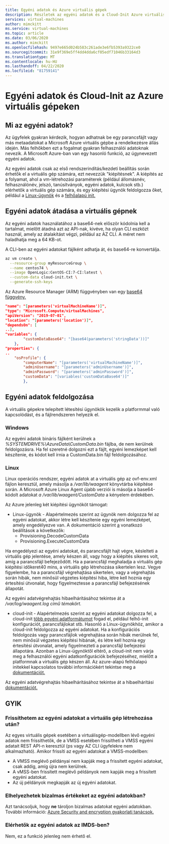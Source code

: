 ```yaml
---
title: Egyéni adatok és Azure virtuális gépek
description: Részletek az egyéni adatok és a Cloud-Init Azure virtuális gépeken való használatáról
services: virtual-machines
author: mimckitt
ms.service: virtual-machines
ms.topic: article
ms.date: 03/06/2020
ms.author: mimckitt
ms.openlocfilehash: 9497e665d024b583c261ade3e6fb5393a9322ce0
ms.sourcegitcommit: 31e9f369e5ff4dd4dda6cf05edf71046b33164d3
ms.translationtype: MT
ms.contentlocale: hu-HU
ms.lasthandoff: 04/22/2020
ms.locfileid: "81759141"
---
```

# <a name="custom-data-and-cloud-init-on-azure-virtual-machines"></a>Egyéni adatok és Cloud-Init az Azure virtuális gépeken

## <a name="what-is-custom-data"></a>Mi az egyéni adatok?

Az ügyfelek gyakran kérdezik, hogyan adhatnak be egy parancsfájlt vagy más metaadatokat a Microsoft Azure virtuális gépbe a rendelkezésre állás idején.  Más felhőkben ezt a fogalmat gyakran felhasználói adatoknak nevezik.  A Microsoft Azure-ban van egy hasonló funkció, az úgynevezett egyéni adatok. 

Az egyéni adatok csak az első rendszerindítás/kezdeti beállítás során érhetők el a virtuális gép számára, ezt nevezzük "kiépítésnek". A kiépítés az a folyamat, ahol a vm-létrehozási paraméterek (például állomásnév, felhasználónév, jelszó, tanúsítványok, egyéni adatok, kulcsok stb.) elérhetők a virtuális gép számára, és egy kiépítési ügynök feldolgozza őket, például a [Linux-ügynök](https://docs.microsoft.com/azure/virtual-machines/extensions/agent-linux) és a [felhőalapú init.](https://docs.microsoft.com/azure/virtual-machines/linux/using-cloud-init#troubleshooting-cloud-init) 


## <a name="passing-custom-data-to-the-vm"></a>Egyéni adatok átadása a virtuális gépnek
Az egyéni adatok használatához a base64-nek először kódolnia kell a tartalmat, mielőtt átadná azt az API-nak, kivéve, ha olyan CLI eszközt használ, amely az átalakítást végzi, például az AZ CLI. A méret nem haladhatja meg a 64 KB-ot.

A CLI-ben az egyéni adatokat fájlként adhatja át, és base64-re konvertálja.
```bash
az vm create \
  --resource-group myResourceGroup \
  --name centos74 \
  --image OpenLogic:CentOS-CI:7-CI:latest \
  --custom-data cloud-init.txt \
  --generate-ssh-keys
```

Az Azure Resource Manager (ARM) függvényben van egy [base64 függvény.](https://docs.microsoft.com/azure/azure-resource-manager/templates/template-functions-string#base64)

```json
"name": "[parameters('virtualMachineName')]",
"type": "Microsoft.Compute/virtualMachines",
"apiVersion": "2019-07-01",
"location": "[parameters('location')]",
"dependsOn": [
..],
"variables": {
        "customDataBase64": "[base64(parameters('stringData'))]"
    },
"properties": {
..
    "osProfile": {
        "computerName": "[parameters('virtualMachineName')]",
        "adminUsername": "[parameters('adminUsername')]",
        "adminPassword": "[parameters('adminPassword')]",
        "customData": "[variables('customDataBase64')]"
        },
```

## <a name="processing-custom-data"></a>Egyéni adatok feldolgozása
A virtuális gépekre telepített létesítési ügynökök kezelik a platformmal való kapcsolódást, és a fájlrendszeren helyezik el. 

### <a name="windows"></a>Windows
Az egyéni adatok bináris fájlként kerülnek a *%SYSTEMDRIVE%\AzureData\CustomData.bin* fájlba, de nem kerülnek feldolgozásra. Ha fel szeretné dolgozni ezt a fájlt, egyéni lemezképet kell készítenie, és kódot kell írnia a CustomData.bin fájl feldolgozásához.

### <a name="linux"></a>Linux  
Linux operációs rendszer, egyéni adatok at a virtuális gép az ovf-env.xml fájlon keresztül, amely másolja a */var/lib/waagent* könyvtárba kiépítése során.  A Microsoft Azure Linux Agent újabb verziói is másolja a base64-kódolt adatokat *a /var/lib/waagent/CustomData* a kényelem érdekében.

Az Azure jelenleg két kiépítési ügynököt támogat:
* Linux-ügynök - Alapértelmezés szerint az ügynök nem dolgozza fel az egyéni adatokat, akkor létre kell készítenie egy egyéni lemezképet, amely engedélyezve van. A dokumentáció szerint [a](https://github.com/Azure/WALinuxAgent#configuration) vonatkozó beállítások a következők:
    * Provisioning.DecodeCustomData
    * Provisioning.ExecuteCustomData

Ha engedélyezi az egyéni adatokat, és parancsfájlt hajt végre, késlelteti a virtuális gép jelentése, amely készen áll, vagy hogy a kiépítés sikeres volt, amíg a parancsfájl befejeződött. Ha a parancsfájl meghaladja a virtuális gép kiépítési időkeret40 mins, a virtuális gép létrehozása sikertelen lesz. Vegye figyelembe, ha a parancsfájl végrehajtása sikertelen, vagy a végrehajtás során hibák, nem minősül végzetes kiépítési hiba, létre kell hoznia egy értesítési útvonalat, hogy figyelmeztesse a parancsfájl befejezésének állapotát.

Az egyéni adatvégrehajtás hibaelhárításához tekintse át a */var/log/waagent.log című témakört.*

* cloud-init - Alapértelmezés szerint az egyéni adatokat dolgozza fel, a cloud-init [több egyéni adatformátumot](https://cloudinit.readthedocs.io/en/latest/topics/format.html) fogad el, például felhő-init konfigurációt, parancsfájlokat stb. Hasonló a Linux-ügynökhöz, amikor a cloud-init feldolgozza az egyéni adatokat. Ha a konfigurációs feldolgozás vagy parancsfájlok végrehajtása során hibák merülnek fel, nem minősül végzetes kiépítési hibának, és létre kell hoznia egy értesítési útvonalat, amely figyelmezteti a parancsfájl befejezési állapotára. Azonban a Linux-ügynöktől eltérő, a cloud-init nem várja meg a felhasználói egyéni adatkonfigurációk befejezéséhez, mielőtt a platformnak a virtuális gép készen áll. Az azure-alapú felhőalapú initekkel kapcsolatos további információkért tekintse meg a [dokumentációt.](https://docs.microsoft.com/azure/virtual-machines/linux/using-cloud-init)


Az egyéni adatvégrehajtás hibaelhárításához tekintse át a hibaelhárítási [dokumentációt.](https://docs.microsoft.com/azure/virtual-machines/linux/using-cloud-init#troubleshooting-cloud-init)


## <a name="faq"></a>GYIK
### <a name="can-i-update-custom-data-after-the-vm-has-been-created"></a>Frissíthetem az egyéni adatokat a virtuális gép létrehozása után?
Az egyes virtuális gépek esetében a virtuálisgép-modellben lévő egyéni adatok nem frissíthetők, de a VMSS esetében frissítheti a VMSS egyéni adatait REST API-n keresztül (ps vagy AZ CLI ügyfelekre nem alkalmazható). Amikor frissíti az egyéni adatokat a VMSS-modellben:
* A VMSS meglévő példányai nem kapják meg a frissített egyéni adatokat, csak addig, amíg újra nem kerülnek.
* A vMSS-ben frissített meglévő példányok nem kapják meg a frissített egyéni adatokat.
* Az új példányok megkapják az új egyéni adatokat.

### <a name="can-i-place-sensitive-values-in-custom-data"></a>Elhelyezhetek bizalmas értékeket az egyéni adatokban?
Azt tanácsoljuk, hogy **ne** tároljon bizalmas adatokat egyéni adatokban. További információ: [Azure Security and encryption gyakorlati tanácsok.](https://docs.microsoft.com/azure/security/fundamentals/data-encryption-best-practices)


### <a name="is-custom-data-made-available-in-imds"></a>Elérhetők az egyéni adatok az IMDS-ben?
Nem, ez a funkció jelenleg nem érhető el.
